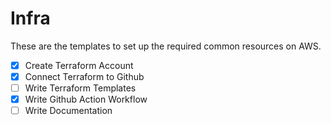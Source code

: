 # Infra

These are the templates to set up the required common resources on AWS.

- [x] Create Terraform Account
- [x] Connect Terraform to Github
- [ ] Write Terraform Templates
- [x] Write Github Action Workflow
- [ ] Write Documentation
